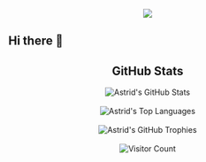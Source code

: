 <p align="center"> 
  <a href="https://1lya.com">
    <img src="https://cdn.jsdelivr.net/gh/AstridStark25963/ImageHosting@main/image/AstridStark.png">
  </a>
</p>

## Hi there 👋

<!--
**AstridStark25963/AstridStark25963** is a ✨ _special_ ✨ repository because its `README.md` (this file) appears on your GitHub profile.

Here are some ideas to get you started:

- 🔭 I’m currently working on ...
- 🌱 I’m currently learning ...
- 👯 I’m looking to collaborate on ...
- 🤔 I’m looking for help with ...
- 💬 Ask me about ...
- 📫 How to reach me: ...
- 😄 Pronouns: ...
- ⚡ Fun fact: ...
-->

<h2 align="center">GitHub Stats</h2>

<div align="center">
  <img src="https://github-readme-stats.vercel.app/api?username=AstridStark25963&show_icons=true&count_private=true&hide_border=false&theme=flat&no-bg=true" alt="Astrid's GitHub Stats"/>
</div>
</br>
<div align="center">
  <img src="https://github-readme-stats.vercel.app/api/top-langs/?username=AstridStark25963&layout=compact&hide_border=false&theme=flat&no-bg=true" alt="Astrid's Top Languages"/>
</div>
</br>

<div align="center">
  <img src="https://github-profile-trophy.vercel.app/?username=AstridStark25963&theme=flat&column=4&row=2&margin-w=15&margin-h=15&no-frame=false&rank=-C,-B&no-bg=true" alt="Astrid's GitHub Trophies"/>
</div>
</br>

<div align="center">
  <img src="https://profile-counter.glitch.me/{AstridStark25963}/count.svg" alt="Visitor Count" />
</div>

